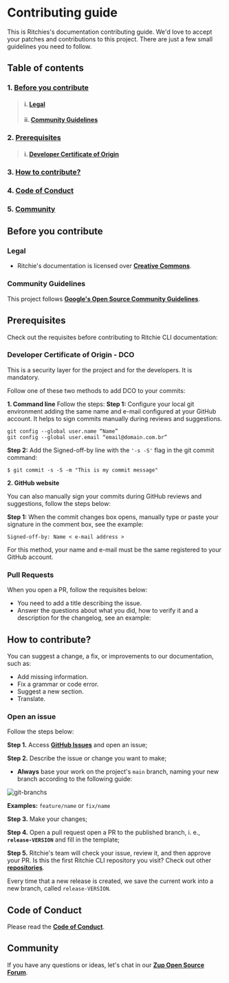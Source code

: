# **Contributing guide**

This is Ritchies's documentation contributing guide. We'd love to accept your patches and contributions to this project. There are just a few small guidelines you need to follow.

## **Table of contents**
### 1. [**Before you contribute**](#before-you-contribute)
> #### i. [**Legal**](#legal)
> #### ii. [**Community Guidelines**](#community-guidelines)
### 2. [**Prerequisites**](#prerequisites)
> #### i.   [**Developer Certificate of Origin**](#developer-certificate-of-origin)
### 3. [**How to contribute?**](#how-to-contribute?)
### 4. [**Code of Conduct**](#code-of-conduct)
### 5. [**Community**](#community)


## **Before you contribute**

### **Legal**
- Ritchie's documentation is licensed over [**Creative Commons**](https://creativecommons.org/get-cc-savvy/breaking-cc-licenses/).

### **Community Guidelines**

This project follows [**Google's Open Source Community Guidelines**](https://opensource.google.com/conduct/).

## **Prerequisites**
Check out the requisites before contributing to Ritchie CLI documentation:

### **Developer Certificate of Origin - DCO**

 This is a security layer for the project and for the developers. It is mandatory.
 
 Follow one of these two methods to add DCO to your commits:
 
**1. Command line**
 Follow the steps: 
 **Step 1:** Configure your local git environment adding the same name and e-mail configured at your GitHub account. It helps to sign commits manually during reviews and suggestions.

 ```
git config --global user.name “Name”
git config --global user.email “email@domain.com.br”
```
**Step 2:** Add the Signed-off-by line with the `'-s -S'` flag in the git commit command:

```
$ git commit -s -S -m "This is my commit message"
```
**2. GitHub website**

You can also manually sign your commits during GitHub reviews and suggestions, follow the steps below: 

**Step 1:** When the commit changes box opens, manually type or paste your signature in the comment box, see the example:

```
Signed-off-by: Name < e-mail address >
```

For this method, your name and e-mail must be the same registered to your GitHub account.

### **Pull Requests**
When you open a PR, follow the requisites below:
- You need to add a title describing the issue. 
- Answer the questions about what you did, how to verify it and a description for the changelog, see an example:

## **How to contribute?** 

You can suggest a change, a fix, or improvements to our documentation, such as: 
- Add missing information.
- Fix a grammar or code error.
- Suggest a new section.
- Translate. 

### **Open an issue**
Follow the steps below: 

**Step 1.** Access [**GitHub Issues**](https://github.com/ZupIT/ritchie-docs/issues) and open an issue;

**Step 2.** Describe the issue or change you want to make; 
- **Always** base your work on the project's `main` branch, naming your new branch according to the following guide:


![git-branchs](https://user-images.githubusercontent.com/22433243/117700179-0f060780-b19c-11eb-8d03-42cfbd2de798.png)

**Examples:** `feature/name` or `fix/name`

**Step 3.** Make your changes;

**Step 4.** Open a pull request open a PR to the published branch, i. e., **`release-VERSION`** and fill in the template; 

**Step 5.** Ritchie's team will check your issue, review it, and then approve your PR. 
Is this the first Ritchie CLI repository you visit? Check out other [**repositories**](https://github.com/ZupIT/ritchie-cli).

Every time that a new release is created, we save the current work into a new branch, called `release-VERSION`.

## **Code of Conduct**
Please read the [**Code of Conduct**](https://github.com/ZupIT/ritchie-cli/blob/main/CODE_OF_CONDUCT.md).

## **Community**

If you have any questions or ideas, let's chat in our [**Zup Open Source Forum**](https://forum.zup.com.br).


